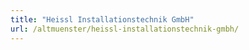 ```yaml
---
title: "Heissl Installationstechnik GmbH"
url: /altmuenster/heissl-installationstechnik-gmbh/
---
```

